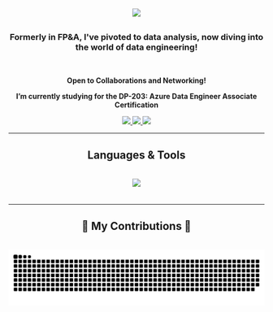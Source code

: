 
<h1 align="center">
    <img src="https://readme-typing-svg.herokuapp.com/?font=Righteous&size=35&center=true&vCenter=true&width=500&height=70&duration=4000&lines=Hello!+👋;+I'm+Dazhon+Hunt!;" />
</h1>

<h3 align="center"> Formerly in FP&A, I've pivoted to data analysis, now diving into the world of data engineering!</h3>

<br/>

<div align="center">
 
 **Open to Collaborations and Networking!**
 
  **I’m currently studying for the DP-203: Azure Data Engineer Associate Certification**

 </div>
 
<div align="center"> 
  <a href="mailto:dazhonhunt@gmail.com">
    <img src="https://img.shields.io/badge/Gmail-333333?style=for-the-badge&logo=gmail&logoColor=red" />
  </a>
  <a href="https://linkedin.com/in/dazhon-hunt" target="_blank">
    <img src="https://img.shields.io/badge/LinkedIn-0077B5?style=for-the-badge&logo=linkedin&logoColor=white" target="_blank" />
  </a>
  <a href="https://github.com/DazhonH?tab=repositories" target="_blank">
     <img src="https://img.shields.io/badge/Portfolio-FF5722?style=for-the-badge&logo=todoist&logoColor=white" target="_blank" /> <!-- sqlite, safari, google-chrome are other good icon options -->
  </a>
</div>

 <hr/>
 
<h2 align="center"> Languages & Tools </h2>
<br/>
<div align="center">
    <img src="https://skillicons.dev/icons?i=python,mysql,postgres,azure,gcp,&theme=light" /><br>
  

<br/>
<hr/>

<div align="center">
  <h2>🐍 My Contributions 🐍</h2>
  <br>
  <img alt="snake eating my contributions" src="https://raw.githubusercontent.com/salesp07/salesp07/output/github-contribution-grid-snake.svg" />
  
  
